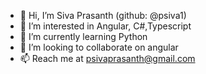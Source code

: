 - 👋 Hi, I’m Siva Prasanth (github: @psiva1)
- 👀 I’m interested in Angular, C#,Typescript
- 🌱 I’m currently learning Python
- 💞️ I’m looking to collaborate on angular
- 📫 Reach me at psivaprasanth@gmail.com

<!---
psiva1/psiva1 is a ✨ special ✨ repository because its `README.md` (this file) appears on your GitHub profile.
You can click the Preview link to take a look at your changes.
--->
